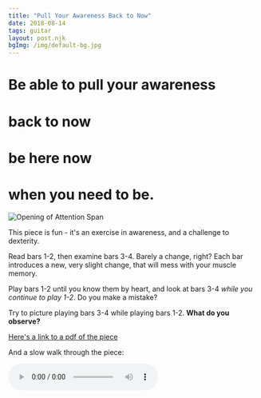 ```yaml
---
title: "Pull Your Awareness Back to Now"
date: 2018-08-14
tags: guitar
layout: post.njk
bgImg: /img/default-bg.jpg
---
```

# Be able to pull your awareness 
# back to now
# be here now
# when you need to be.

![Opening of Attention Span](/img/Attention%20Span%20excerpt.png)

This piece is fun - it's an exercise in awareness, and a challenge to dexterity.

Read bars 1-2, then examine bars 3-4. Barely a change, right? Each bar introduces a new, very slight change, that will mess with your muscle memory.

Play bars 1-2 until you know them by heart, and look at bars 3-4 _while you continue to play 1-2_. Do you make a mistake?

Try to picture playing bars 3-4 while playing bars 1-2. **What do you observe?**

[Here's a link to a pdf of the piece](/assets/2-AttentionSpan%20-%20Guitar%201.pdf)

And a slow walk through the piece:


<audio controls>
   <source src="/snd/Nov3No1.mp3" type="audio/mp3">
</audio>




